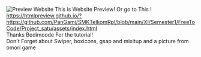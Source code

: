 ![Preview Website](https://user-images.githubusercontent.com/65394405/127649246-eca3fe1a-2b1c-45b1-a959-57e222ce0b0e.JPG)
This is Website Preview! Or go to This ! https://htmlpreview.github.io/?https://github.com/PanGami/SMKTelkomRpl/blob/main/XI/Semester1/FreeToCode/Project_satu/assets/index.html
<br />Thanks Bedimcode For the tutorial!
<br />Don't Forget about Swiper, boxicons, gsap and mixitup and a picture from omori game
